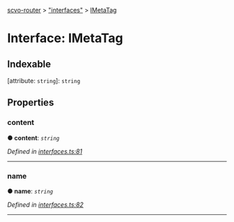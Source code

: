 [scvo-router](../README.md) > ["interfaces"](../modules/_interfaces_.md) > [IMetaTag](../interfaces/_interfaces_.imetatag.md)



# Interface: IMetaTag

## Indexable

\[attribute: `string`\]:&nbsp;`string`

## Properties
<a id="content"></a>

###  content

**●  content**:  *`string`* 

*Defined in [interfaces.ts:81](https://github.com/scvodigital/scvo-router/blob/aecc349/src/interfaces.ts#L81)*





___

<a id="name"></a>

###  name

**●  name**:  *`string`* 

*Defined in [interfaces.ts:82](https://github.com/scvodigital/scvo-router/blob/aecc349/src/interfaces.ts#L82)*





___


